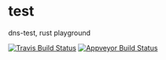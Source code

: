 # test

dns-test, rust playground

[![Travis Build Status][travis-badge]][travis-url]
[![Appveyor Build Status][appveyor-badge]][appveyor-url]

[travis-badge]: https://travis-ci.org/arrrght/dns-test.svg?branch=master
[travis-url]: https://travis-ci.org/arrrght/dns-test
[appveyor-badge]: https://ci.appveyor.com/api/projects/status/iumi0u9ilxvdllil?svg=true
[appveyor-url]: https://ci.appveyor.com/project/arrrght/dns-test
